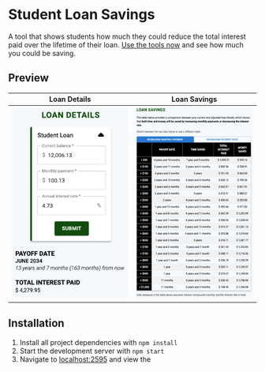 # Student Loan Savings

A tool that shows students how much they could reduce the total interest paid over the lifetime of their loan. [Use the tools now](https://studentloansavings.info/) and see how much you could be saving.

## Preview
Loan Details | Loan Savings
:-------------------------:|:-------------------------:
![Loan Details](images-readme/loan-details.png) | ![Loan Savings](images-readme/loan-savings.png)

## Installation
1. Install all project dependencies with `npm install`
2. Start the development server with `npm start`
3. Navigate to [localhost:2595](http://localhost:2595) and view the 
